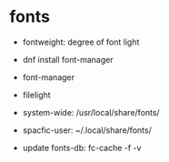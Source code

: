fonts
=====

- fontweight: degree of font light
- dnf install font-manager
- font-manager
- filelight

- system-wide: /usr/local/share/fonts/
- spacfic-user: ~/.local/share/fonts/


- update fonts-db: fc-cache -f -v
